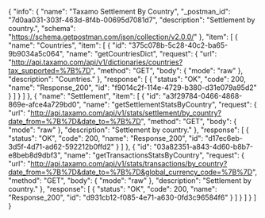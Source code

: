 {
  "info": {
    "name": "Taxamo Settlement By Country",
    "_postman_id": "7d0aa031-303f-463d-8f4b-00695d7081d7",
    "description": "Settlement by country.",
    "schema": "https://schema.getpostman.com/json/collection/v2.0.0/"
  },
  "item": [
    {
      "name": "Countries",
      "item": [
        {
          "id": "375c078b-5c28-40c2-ba65-9b9034a5c064",
          "name": "getCountriesDict",
          "request": {
            "url": "http://api.taxamo.com/api/v1/dictionaries/countries?tax_supported=%7B%7D",
            "method": "GET",
            "body": {
              "mode": "raw"
            },
            "description": "Countries."
          },
          "response": [
            {
              "status": "OK",
              "code": 200,
              "name": "Response_200",
              "id": "f9014c2f-114e-4729-b380-d31e079a95d2"
            }
          ]
        }
      ]
    },
    {
      "name": "Settlement",
      "item": [
        {
          "id": "a3f29784-0466-4868-869e-afce4a729bd0",
          "name": "getSettlementStatsByCountry",
          "request": {
            "url": "http://api.taxamo.com/api/v1/stats/settlement/by_country?date_from=%7B%7D&date_to=%7B%7D",
            "method": "GET",
            "body": {
              "mode": "raw"
            },
            "description": "Settlement by country."
          },
          "response": [
            {
              "status": "OK",
              "code": 200,
              "name": "Response_200",
              "id": "d17ec6eb-3d5f-4d71-ad62-592212b0ffd2"
            }
          ]
        },
        {
          "id": "03a82351-a843-4d60-b8b7-e8beb8d9dbf3",
          "name": "getTransactionsStatsByCountry",
          "request": {
            "url": "http://api.taxamo.com/api/v1/stats/transactions/by_country?date_from=%7B%7D&date_to=%7B%7D&global_currency_code=%7B%7D",
            "method": "GET",
            "body": {
              "mode": "raw"
            },
            "description": "Settlement by country."
          },
          "response": [
            {
              "status": "OK",
              "code": 200,
              "name": "Response_200",
              "id": "d931cb12-f085-4e71-a630-0fd3c96584f6"
            }
          ]
        }
      ]
    }
  ]
}